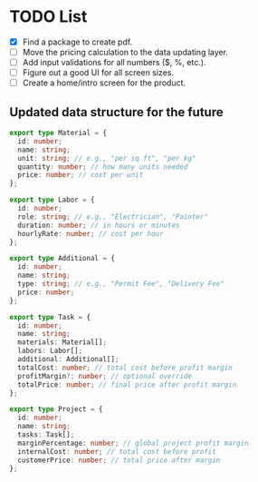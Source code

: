 # TODO List

- [x] Find a package to create pdf.
- [ ] Move the pricing calculation to the data updating layer.
- [ ] Add input validations for all numbers ($, %, etc.).
- [ ] Figure out a good UI for all screen sizes.
- [ ] Create a home/intro screen for the product.

## Updated data structure for the future

```ts
export type Material = {
  id: number;
  name: string;
  unit: string; // e.g., "per sq ft", "per kg"
  quantity: number; // how many units needed
  price: number; // cost per unit
};

export type Labor = {
  id: number;
  role: string; // e.g., "Electrician", "Painter"
  duration: number; // in hours or minutes
  hourlyRate: number; // cost per hour
};

export type Additional = {
  id: number;
  name: string;
  type: string; // e.g., "Permit Fee", "Delivery Fee"
  price: number;
};

export type Task = {
  id: number;
  name: string;
  materials: Material[];
  labors: Labor[];
  additional: Additional[];
  totalCost: number; // total cost before profit margin
  profitMargin?: number; // optional override
  totalPrice: number; // final price after profit margin
};

export type Project = {
  id: number;
  name: string;
  tasks: Task[];
  marginPercentage: number; // global project profit margin
  internalCost: number; // total cost before profit
  customerPrice: number; // total price after margin
};
```
